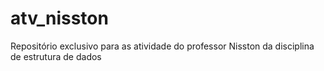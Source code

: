 # atv_nisston
Repositório exclusivo para as atividade do professor Nisston da disciplina de estrutura de dados
